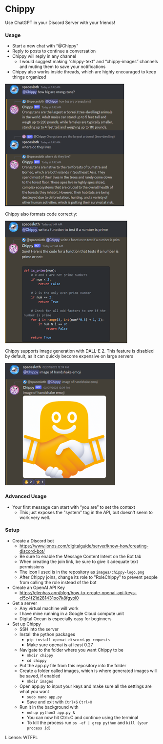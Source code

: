 
# Chippy

Use ChatGPT in your Discord Server with your friends!

### Usage

* Start a new chat with “@Chippy" 
* Reply to posts to continue a conversation 
* Chippy will reply in any channel
  * I would suggest making “chippy-text” and “chippy-images” channels and muting them to save your notifications
* Chippy also works inside threads, which are highly encouraged to keep things organized

<img src="images/screenshots/chippy1.png" alt="Image description" width="390" height="400">

Chippy also formats code correctly:

<img src="images/screenshots/chippy2.png" alt="Image description" width="400" height="400">

Chippy supports image generation with DALL-E 2. This feature is disabled by default, as it can quickly become expensive on large servers

<img src="images/screenshots/chippy3.png" alt="Image description" width="360" height="400">

### Advanced Usage
 * Your first message can start with “you are” to set the context
   * This just exposes the "system" tag in the API, but doesn't seem to work very well.

### Setup
* Create a Discord bot
  * https://www.ionos.com/digitalguide/server/know-how/creating-discord-bot/
  * Be sure to enable the Message Content Intent on the Bot tab 
  * When creating the join link, be sure to give it adequate text permissions 
  * The icon I used is in the repository as ```images/chippy-logo.png```
  * After Chippy joins, change its role to "RoleChippy" to prevent people from calling the role instead of the bot
* Create an OpenAI API Key
  * https://elephas.app/blog/how-to-create-openai-api-keys-cl5c4f21d281431po7k8fgyol0
* Get a server
  * Any virtual machine will work
  * I have mine running in a Google Cloud compute unit
  * Digital Ocean is especially easy for beginners 
* Set up Chippy
  * SSH into the server
  * Install the python packages
    * ```pip install openai discord.py requests```
    * Make sure openai is at least 0.27
  * Navigate to the folder where you want Chippy to be
    * ```mkdir chippy```
    * ```cd chippy```
  * Put the app.py file from this repository into the folder
  * Create a folder called images, which is where generated images will be saved, if enabled
    * ```mkdir images```
  * Open app.py to input your keys and make sure all the settings are what you want
    * ```sudo nano app.py```
    * Save and exit with ```Ctrl+S``` ```Ctrl+X```
  * Run it in the background with
    * ```nohup python3 app.py &```
    * You can now hit Ctrl+C and continue using the terminal
    * To kill the process run ```ps -ef | grep python``` and ```kill (your process id)```
    
License: WTFPL
